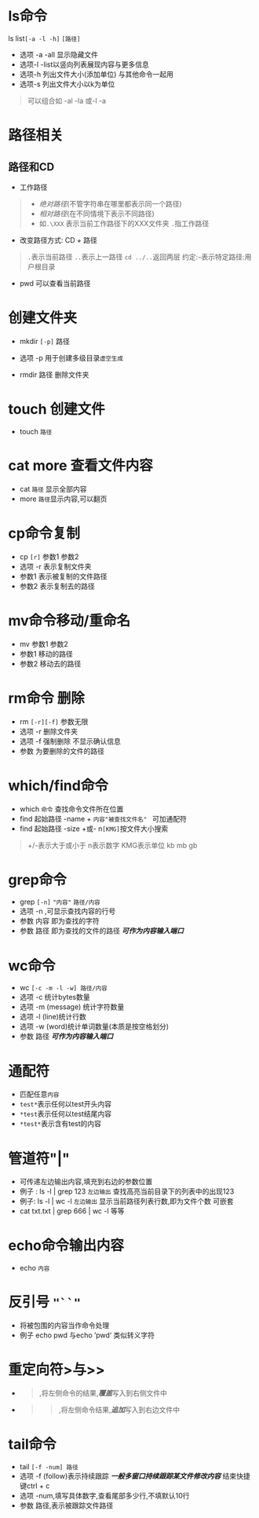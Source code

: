 # ls命令
ls  list``[-a -l -h]`` `[路径]`
- 选项 -a -all 显示隐藏文件
- 选项-l -list以竖向列表展现内容与更多信息
- 选项-h 列出文件大小(添加单位) 与其他命令一起用
- 选项-s 列出文件大小以k为单位
>可以组合如 -al -la 或-l -a

# 路径相关
## 路径和CD

- 工作路径
>- *绝对路径*(不管字符串在哪里都表示同一个路径)
>- *相对路径*(在不同情境下表示不同路径)
>- 如`.\XXX` 表示当前工作路径下的XXX文件夹 `.`指工作路径

- 改变路径方式: CD + 路径
>`.`表示当前路径
>`..`表示上一路径 `cd ../..`返回两层
>约定:`~`表示特定路径:用户根目录


- pwd 可以查看当前路径

# 创建文件夹

- mkdir `[-p]` 路径
- 选项 -p 用于创建多级目录`虚空生成`

- rmdir 路径 删除文件夹

# touch 创建文件

- touch `路径`

# cat more 查看文件内容

- cat `路径` 显示全部内容
- more `路径`显示内容,可以翻页

# cp命令复制

- cp `[r]`  参数1 参数2
- 选项 -r 表示复制文件夹
- 参数1 表示被复制的文件路径
- 参数2 表示复制去的路径

# mv命令移动/重命名

- mv 参数1 参数2
- 参数1 移动的路径
- 参数2 移动去的路径

# rm命令 删除

- rm `[-r][-f]`  参数无限
- 选项 -r 删除文件夹
- 选项 -f 强制删除 不显示确认信息
- 参数 为要删除的文件的路径
# which/find命令

* which `命令`    查找命令文件所在位置
* find  起始路径 -name  + `内容"被查找文件名" ` 可加通配符
* find 起始路径  -size  +或- n`[KMG]`按文件大小搜索
>+/-表示大于或小于 n表示数字 KMG表示单位 kb mb gb

# grep命令

- grep `[-n]` `"内容"` `路径/内容`
- 选项 -n ,可显示查找内容的行号
- 参数 内容 即为查找的字符
- 参数 路径 即为查找的文件的路径        ***可作为内容输入端口***

# wc命令

* wc `[-c -m -l -w] 路径/内容`
* 选项 -c 统计bytes数量
* 选项 -m (message) 统计字符数量
* 选项 -l  (line)统计行数
* 选项 -w (word)统计单词数量(本质是按空格划分)
* 参数 路径           ***可作为内容输入端口***

# 通配符 
* 匹配任意`内容`
* `test*`表示任何以test开头内容
* `*test`表示任何以test结尾内容
* `*test*`表示含有test的内容

# 管道符"|"

* 可传递左边输出内容,填充到右边的参数位置
* 例子 : ls -l | grep 123 `左边输出` 查找高亮当前目录下的列表中的出现123
* 例子: ls -l | wc -l  `左边输出` 显示当前路径列表行数,即为文件个数
可嵌套
* cat txt.txt | grep 666 | wc -l  等等

# echo命令输出内容

* echo `内容`

# 反引号 `"``"`

* 将被包围的内容当作命令处理
* 例子 echo pwd 与echo ’pwd‘  类似转义字符

# 重定向符>与>>

- >,将左侧命令的结果,***覆盖***写入到右侧文件中
- >>,将左侧命令结果,***追加***写入到右边文件中

# tail命令

* tail `[-f -num] 路径`
* 选项 -f (follow)表示持续跟踪 ***一般多窗口持续跟踪某文件修改内容*** 结束快捷键ctrl + c
* 选项 -num,填写具体数字,查看尾部多少行,不填默认10行
* 参数 路径,表示被跟踪文件路径
